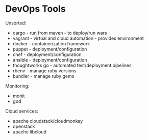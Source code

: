 # DevOps Tools

Unsorted:
- cargo - run from maven - to deploy/run wars
- vagrant - virtual and cloud automation - provides environment
- docker - containerization framework
- puppet - deployment/configuration
- chef - deployment/configuration
- ansible - deployment/configuration
- thoughtworks go - automated test/deployment pipelines
- rbenv - manage ruby versions
- bundler - manage ruby gems

Monitoring:
- monit
- god

Cloud services:
- apache cloudstack/cloudmonkey
- openstack
- apache libcloud
